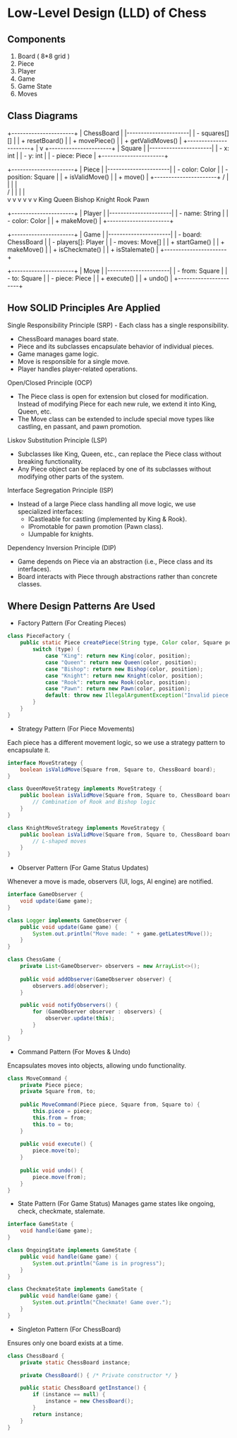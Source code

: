 # Low-Level Design (LLD) of Chess

## Components
1. Board ( 8*8 grid )
2. Piece
3. Player
4. Game
5. Game State
6. Moves

## Class Diagrams

+----------------------+
|      ChessBoard      |
|----------------------|
| - squares[][]        |
| + resetBoard()       |
| + movePiece()        |
| + getValidMoves()    |
+----------------------+
|
v
+----------------------+
|       Square        |
|----------------------|
| - x: int            |
| - y: int            |
| - piece: Piece      |
+----------------------+

+----------------------+
|       Piece          |
|----------------------|
| - color: Color       |
| - position: Square   |
| + isValidMove()      |
| + move()            |
+----------------------+
/   |    |   |   |   \
/    |    |   |   |    \
v     v    v   v   v     v
King Queen Bishop Knight Rook Pawn

+----------------------+
|        Player        |
|----------------------|
| - name: String       |
| - color: Color       |
| + makeMove()         |
+----------------------+

+----------------------+
|        Game         |
|----------------------|
| - board: ChessBoard |
| - players[]: Player |
| - moves: Move[]     |
| + startGame()       |
| + makeMove()        |
| + isCheckmate()     |
| + isStalemate()     |
+----------------------+

+----------------------+
|        Move         |
|----------------------|
| - from: Square      |
| - to: Square        |
| - piece: Piece      |
| + execute()         |
| + undo()            |
+----------------------+

## How SOLID Principles Are Applied

Single Responsibility Principle (SRP) - Each class has a single responsibility.

* ChessBoard manages board state. 
* Piece and its subclasses encapsulate behavior of individual pieces. 
* Game manages game logic. 
* Move is responsible for a single move. 
* Player handles player-related operations.

Open/Closed Principle (OCP)

* The Piece class is open for extension but closed for modification. Instead of modifying Piece for each new rule, we extend it into King, Queen, etc. 
* The Move class can be extended to include special move types like castling, en passant, and pawn promotion.

Liskov Substitution Principle (LSP)

* Subclasses like King, Queen, etc., can replace the Piece class without breaking functionality.
* Any Piece object can be replaced by one of its subclasses without modifying other parts of the system.

Interface Segregation Principle (ISP)
* Instead of a large Piece class handling all move logic, we use specialized interfaces:
  * ICastleable for castling (implemented by King & Rook). 
  * IPromotable for pawn promotion (Pawn class).
  * IJumpable for knights.

Dependency Inversion Principle (DIP)
* Game depends on Piece via an abstraction (i.e., Piece class and its interfaces). 
* Board interacts with Piece through abstractions rather than concrete classes.

## Where Design Patterns Are Used

* Factory Pattern (For Creating Pieces)

```Java
class PieceFactory {
    public static Piece createPiece(String type, Color color, Square position) {
        switch (type) {
            case "King": return new King(color, position);
            case "Queen": return new Queen(color, position);
            case "Bishop": return new Bishop(color, position);
            case "Knight": return new Knight(color, position);
            case "Rook": return new Rook(color, position);
            case "Pawn": return new Pawn(color, position);
            default: throw new IllegalArgumentException("Invalid piece type");
        }
    }
}
```

* Strategy Pattern (For Piece Movements)

Each piece has a different movement logic, so we use a strategy pattern to encapsulate it.

```Java
interface MoveStrategy {
    boolean isValidMove(Square from, Square to, ChessBoard board);
}

class QueenMoveStrategy implements MoveStrategy {
    public boolean isValidMove(Square from, Square to, ChessBoard board) {
        // Combination of Rook and Bishop logic
    }
}

class KnightMoveStrategy implements MoveStrategy {
    public boolean isValidMove(Square from, Square to, ChessBoard board) {
        // L-shaped moves
    }
}
```

* Observer Pattern (For Game Status Updates)

Whenever a move is made, observers (UI, logs, AI engine) are notified.

```Java
interface GameObserver {
    void update(Game game);
}

class Logger implements GameObserver {
    public void update(Game game) {
        System.out.println("Move made: " + game.getLatestMove());
    }
}

class ChessGame {
    private List<GameObserver> observers = new ArrayList<>();
    
    public void addObserver(GameObserver observer) {
        observers.add(observer);
    }

    public void notifyObservers() {
        for (GameObserver observer : observers) {
            observer.update(this);
        }
    }
}
```

* Command Pattern (For Moves & Undo)

Encapsulates moves into objects, allowing undo functionality.

```Java
class MoveCommand {
    private Piece piece;
    private Square from, to;
    
    public MoveCommand(Piece piece, Square from, Square to) {
        this.piece = piece;
        this.from = from;
        this.to = to;
    }
    
    public void execute() {
        piece.move(to);
    }
    
    public void undo() {
        piece.move(from);
    }
}
```

* State Pattern (For Game Status)
  Manages game states like ongoing, check, checkmate, stalemate.
```Java
interface GameState {
    void handle(Game game);
}

class OngoingState implements GameState {
    public void handle(Game game) {
        System.out.println("Game is in progress");
    }
}

class CheckmateState implements GameState {
    public void handle(Game game) {
        System.out.println("Checkmate! Game over.");
    }
}
```

* Singleton Pattern (For ChessBoard)

Ensures only one board exists at a time.

```Java
class ChessBoard {
    private static ChessBoard instance;

    private ChessBoard() { /* Private constructor */ }

    public static ChessBoard getInstance() {
        if (instance == null) {
            instance = new ChessBoard();
        }
        return instance;
    }
}
```
